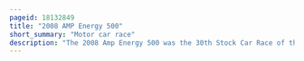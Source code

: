 ```yaml
---
pageid: 18132849
title: "2008 AMP Energy 500"
short_summary: "Motor car race"
description: "The 2008 Amp Energy 500 was the 30th Stock Car Race of the 2008 Nascar Sprint Cup Series and the fourth of the ten-race season-ending Chase for the Sprint Cup. It was held on 5 october 2008 at talladega Superspeedway in talladega Alabama before a Crowd of 145000. Tony Stewart of the Joe Gibbs racing Team won the 190-lap Race from 34th Position Paul Menard finished second and david Ragan was third."
---
```

